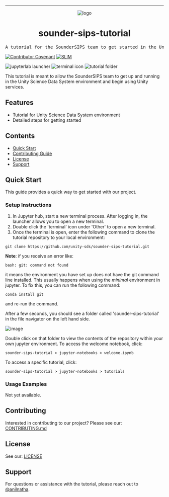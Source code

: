 
<hr>

<div align="center">

![logo](https://user-images.githubusercontent.com/3129134/163255685-857aa780-880f-4c09-b08c-4b53bf4af54d.png)

<h1 align="center">sounder-sips-tutorial</h1>

</div>

<pre align="center">A tutorial for the SounderSIPS team to get started in the Unity Science Data System environment.</pre>

<!-- Header block for project -->

[![Contributor Covenant](https://img.shields.io/badge/Contributor%20Covenant-2.1-4baaaa.svg)](code_of_conduct.md) [![SLIM](https://img.shields.io/badge/Best%20Practices%20from-SLIM-blue)](https://nasa-ammos.github.io/slim/)

![jupyterlab launcher](/img/jl_01.png)
![terminal icon](/img/jl_02.png)
![tutorial folder](/img/jl_03.png)

This tutorial is meant to allow the SounderSIPS team to get up and running in the Unity Science Data System environment and begin using Unity services.

## Features

* Tutorial for Unity Science Data System environment
* Detailed steps for getting started
  
## Contents

* [Quick Start](#quick-start)
* [Contributing Guide](#contributing)
* [License](#license)
* [Support](#support)

## Quick Start

This guide provides a quick way to get started with our project.

### Setup Instructions

1. In Jupyter hub, start a new terminal process. After logging in, the launcher allows you to open a new terminal.
2. Double click the 'terminal' icon under 'Other' to open a new terminal.
3. Once the terminal is open, enter the following command to clone the tutorial repository to your local environment:
   
```
git clone https://github.com/unity-sds/sounder-sips-tutorial.git
```

**Note**: if you receive an error like:
```
bash: git: command not found
```
it means the environment you have set up does not have the git command line installed. This usually happens when using the *minimal* environment in jupyter. To fix this, you can run the following command:

```
conda install git
```

and re-run the command.

After a few seconds, you should see a folder called 'sounder-sips-tutorial' in the file navigator on the left hand side. 

![image](https://github.com/unity-sds/sounder-sips-tutorial/blob/main/img/jl_03.png)

Double click on that folder to view the contents of the repository within your own jupyter environment. To access the welcome notebook, click:

```
sounder-sips-tutorial > jupyter-notebooks > welcome.ipynb
```

To access a specific tutorial, click:

```
sounder-sips-tutorial > jupyter-notebooks > tutorials
```

### Usage Examples

Not yet available.

## Contributing

Interested in contributing to our project? Please see our: [CONTRIBUTING.md](CONTRIBUTING.md)

## License

See our: [LICENSE](LICENSE)

## Support

For questions or assistance with the tutorial, please reach out to [@anilnatha](https://github.com/anilnatha).
